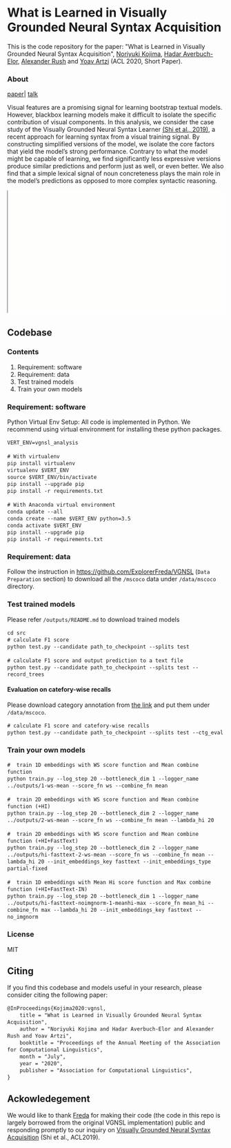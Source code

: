 # What is Learned in Visually Grounded Neural Syntax Acquisition

This is the code repository for the paper: "What is Learned in Visually Grounded Neural Syntax Acquisition", [Noriyuki Kojima](https://kojimano.github.io/), [Hadar Averbuch-Elor](http://www.cs.cornell.edu/~hadarelor/), [Alexander Rush](http://nlp.seas.harvard.edu/rush.html) and [Yoav Artzi](https://yoavartzi.com/) (ACL 2020, Short Paper).

### About
[paper](https://arxiv.org/abs/2005.01678)| [talk](https://www.dropbox.com/s/dx1ecbvdsyvd0cl/Presentation.mov?dl=0)

Visual features are a promising signal for learning bootstrap textual models.  However, blackbox  learning  models  make  it  difficult  to  isolate the specific contribution of visual components.   In this analysis,  we consider the case study of the Visually Grounded Neural Syntax Learner [(Shi et al., 2019)](https://ttic.uchicago.edu/~freda/paper/shi2019visually.pdf),  a recent approach for learning syntax from a visual training signal. By constructing simplified versions of the model,  we  isolate  the  core  factors  that  yield the model’s strong performance.  Contrary to what the model might be capable of learning, we find significantly less expressive versions produce similar predictions and perform just as well, or even better. We also find that a simple lexical signal of noun concreteness plays the main role in the model’s predictions as opposed to more complex syntactic reasoning.

![](miscs/parser.gif)


## Codebase

### Contents
1. Requirement: software
2. Requirement: data
3. Test trained models
4. Train your own models

### Requirement: software
Python Virtual Env Setup: All code is implemented in Python. We recommend using virtual environment for installing these python packages.
```
VERT_ENV=vgnsl_analysis

# With virtualenv
pip install virtualenv
virtualenv $VERT_ENV
source $VERT_ENV/bin/activate
pip install --upgrade pip
pip install -r requirements.txt

# With Anaconda virtual environment
conda update --all
conda create --name $VERT_ENV python=3.5
conda activate $VERT_ENV
pip install --upgrade pip
pip install -r requirements.txt
```

### Requirement: data
Follow the instruction in https://github.com/ExplorerFreda/VGNSL (`Data Preparation` section) to download all the `/mscoco` data under `/data/mscoco` directory.

### Test trained models
Please refer `/outputs/README.md` to download trained models
<!---1. Download pre-trained models. See outputs/README.md.--->
<!---2. Test models running `./shell/demo_test.sh CHECKPOINTS_FOLDER_NAME`. --->
```
cd src
# calculate F1 score
python test.py --candidate path_to_checkpoint --splits test

# calculate F1 score and output prediction to a text file
python test.py --candidate path_to_checkpoint --splits test --record_trees
```

#### Evaluation on catefory-wise recalls
Please download category annotation from [the link](https://drive.google.com/drive/folders/1OP1lqYXGcV5_CtADOgtHnyQS43lMgO25?usp=sharing) and put them under `/data/mscoco`.

```
# calculate F1 score and catefory-wise recalls
python test.py --candidate path_to_checkpoint --splits test --ctg_eval
```

### Train your own models
<!---1. Train models running `./scripts/demo_train.sh `--->
```
#  train 1D embeddings with WS score function and Mean combine function
python train.py --log_step 20 --bottleneck_dim 1 --logger_name ../outputs/1-ws-mean --score_fn ws --combine_fn mean

#  train 2D embeddings with WS score function and Mean combine function (+HI)
python train.py --log_step 20 --bottleneck_dim 2 --logger_name ../outputs/2-ws-mean --score_fn ws --combine_fn mean --lambda_hi 20

#  train 2D embeddings with WS score function and Mean combine function (+HI+FastText)
python train.py --log_step 20 --bottleneck_dim 2 --logger_name ../outputs/hi-fasttext-2-ws-mean --score_fn ws --combine_fn mean --lambda_hi 20 --init_embeddings_key fasttext --init_embeddings_type partial-fixed

#  train 1D embeddings with Mean Hi score function and Max combine function (+HI+FastText-IN)
python train.py --log_step 20 --bottleneck_dim 1 --logger_name ../outputs/hi-fasttext-noimgnorm-1-meanhi-max --score_fn mean_hi --combine_fn max --lambda_hi 20 --init_embeddings_key fasttext --no_imgnorm
```

### License
MIT

## Citing
If you find this codebase and models useful in your research, please consider citing the following paper:
```
@InProceedings{Kojima2020:vgnsl,
    title = "What is Learned in Visually Grounded Neural Syntax Acquisition",
    author = "Noriyuki Kojima and Hadar Averbuch-Elor and Alexander Rush and Yoav Artzi",
    booktitle = "Proceedings of the Annual Meeting of the Association for Computational Linguistics",
    month = "July",
    year = "2020",
    publisher = "Association for Computational Linguistics",
}
```

## Ackowledegement
We would like to thank [Freda](https://ttic.uchicago.edu/~freda/) for making their code (the code in this repo is largely borrowed from the original VGNSL implementation) public and responding promptly to our inquiry on [Visually Grounded Neural Syntax Acquisition](https://ttic.uchicago.edu/~freda/project/vgnsl/) (Shi et al., ACL2019). 
